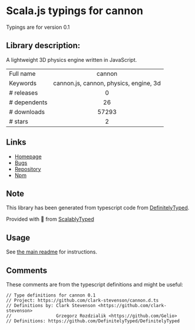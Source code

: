 
# Scala.js typings for cannon

Typings are for version 0.1

## Library description:
A lightweight 3D physics engine written in JavaScript.

|                    |                 |
| ------------------ | :-------------: |
| Full name          | cannon |
| Keywords           | cannon.js, cannon, physics, engine, 3d |
| # releases         | 0 |
| # dependents       | 26 |
| # downloads        | 57293 |
| # stars            | 2 |

## Links
- [Homepage](https://github.com/schteppe/cannon.js)
- [Bugs](https://github.com/schteppe/cannon.js/issues)
- [Repository](https://github.com/schteppe/cannon.js)
- [Npm](https://www.npmjs.com/package/cannon)
    


## Note
This library has been generated from typescript code from [DefinitelyTyped](https://definitelytyped.org).

Provided with :purple_heart: from [ScalablyTyped](https://github.com/oyvindberg/ScalablyTyped)

## Usage
See [the main readme](../../readme.md) for instructions.

## Comments

These comments are from the typescript definitions and might be useful:
```
// Type definitions for cannon 0.1
// Project: https://github.com/clark-stevenson/cannon.d.ts
// Definitions by: Clark Stevenson <https://github.com/clark-stevenson>
//                 Grzegorz Rozdzialik <https://github.com/Gelio>
// Definitions: https://github.com/DefinitelyTyped/DefinitelyTyped

```


